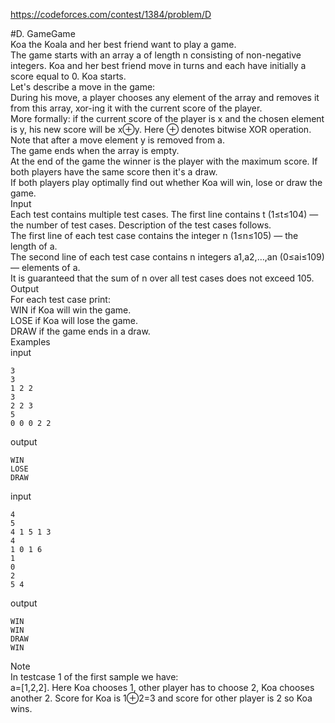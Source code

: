 https://codeforces.com/contest/1384/problem/D

#D. GameGame<br>
Koa the Koala and her best friend want to play a game.<br>
The game starts with an array a of length n consisting of non-negative integers. Koa and her best friend move in turns and each have initially a score equal to 0. Koa starts.<br>
Let's describe a move in the game:<br>
During his move, a player chooses any element of the array and removes it from this array, xor-ing it with the current score of the player.<br>
More formally: if the current score of the player is x and the chosen element is y, his new score will be x⊕y. Here ⊕ denotes bitwise XOR operation.<br>
Note that after a move element y is removed from a.<br>
The game ends when the array is empty.<br>
At the end of the game the winner is the player with the maximum score. If both players have the same score then it's a draw.<br>
If both players play optimally find out whether Koa will win, lose or draw the game.<br>
Input<br>
Each test contains multiple test cases. The first line contains t (1≤t≤104) — the number of test cases. Description of the test cases follows.<br>
The first line of each test case contains the integer n (1≤n≤105) — the length of a.<br>
The second line of each test case contains n integers a1,a2,…,an (0≤ai≤109) — elements of a.<br>
It is guaranteed that the sum of n over all test cases does not exceed 105.<br>
Output<br>
For each test case print:<br>
WIN if Koa will win the game.<br>
LOSE if Koa will lose the game.<br>
DRAW if the game ends in a draw.<br>
Examples<br>
input<br>
```
3
3
1 2 2
3
2 2 3
5
0 0 0 2 2
```
output<br>
```
WIN
LOSE
DRAW
```
input<br>
```
4
5
4 1 5 1 3
4
1 0 1 6
1
0
2
5 4
```
output<br>
```
WIN
WIN
DRAW
WIN
```
Note<br>
In testcase 1 of the first sample we have:<br>
a=[1,2,2]. Here Koa chooses 1, other player has to choose 2, Koa chooses another 2. Score for Koa is 1⊕2=3 and score for other player is 2 so Koa wins.<br>

